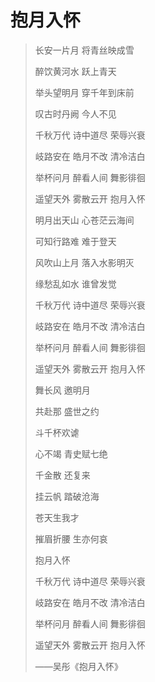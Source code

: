 # 抱月入怀

> 长安一片月 将青丝映成雪
>
> 醉饮黄河水 跃上青天
>
> 举头望明月 穿千年到床前
>
> 叹古时丹阙 今人不见
>
> 千秋万代 诗中道尽 荣辱兴衰
>
> 岐路安在 皓月不改 清冷洁白
>
> 举杯问月 醉看人间 舞影徘徊
>
> 遥望天外 雾散云开 抱月入怀
>
> 明月出天山 心苍茫云海间
>
> 可知行路难 难于登天
>
> 风吹山上月 落入水影明灭
>
> 缘愁乱如水 谁曾发觉
>
> 千秋万代 诗中道尽 荣辱兴衰
>
> 岐路安在 皓月不改 清冷洁白
>
> 举杯问月 醉看人间 舞影徘徊
>
> 遥望天外 雾散云开 抱月入怀
>
> 舞长风 邀明月
>
> 共赴那 盛世之约
>
> 斗千杯欢谑
>
> 心不竭 青史赋七绝
>
> 千金散 还复来
>
> 挂云帆 踏破沧海
>
> 苍天生我才
>
> 摧眉折腰 生亦何哀
>
> 抱月入怀
>
> 千秋万代 诗中道尽 荣辱兴衰
>
> 岐路安在 皓月不改 清冷洁白
>
> 举杯问月 醉看人间 舞影徘徊
>
> 遥望天外 雾散云开 抱月入怀
>
> 
>
> ——吴彤《抱月入怀》